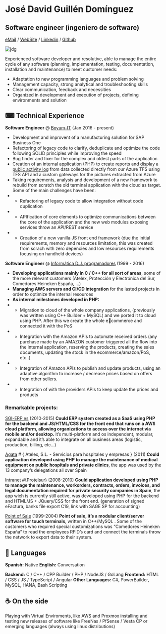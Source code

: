 # José David Guillén Domínguez
## Software engineer (ingeniero de software)
[eMail](mailto://jd@infdj.com) / [WebSite](https://jd.infdj.com) / [Linkedin](https://www.linkedin.com/in/jos%C3%A9-david-guill%C3%A9n-dom%C3%ADnguez-742151a7/) / [Github](https://git.infdj.com)

![jdg](https://git.infdj.com/avatars/f563d8630a2d09c7d6548d7964bf9ccf?size=96)

Experienced software developer and resolutive, able to manage the entire cycle of any software (planning, implementation, testing, documentation, installation and maintenance) to meet customer needs:

* Adaptation to new programming languages and problem solving
* Management capacity, strong analytical and troubleshooting skills
* Clear communication, feedback and necessities
* Organized in development and execution of projects, defining environments and solution

## ⌨ Technical Experience

**Software Engineer** @ [Boyum-IT](https://www.boyum-it.com) (Jan 2016 - present)

* Development and improvent of a manufacturing solution for SAP Business One
* Refactoring of legacy code to clarify, deduplicate and optimize the code following SOLID principles while improving the speed
* Bug finder and fixer for the complex and oldest parts of the application
* Creation of an internal application (PHP) to create reports and display a [public activity log](https://www.beascloud.com/beasweb/tfsActivityLog.php) from data collected directly from our Azure TFS using TFS API and a custom gateways for the pictures extracted from Azure
* Taking requirements, analysis and development of a new framework to rebuild from scratch the old terminal application with the cloud as target. Some of the main challenges have been:
* * Refactoring of legacy code to allow integration without code duplication
* * APIfication of core elements to optimize communications between the core of the application and the new web modules exposing services throw an API/REST service
* * Creation of a new vanilla JS front end framework (due the initial requirements, memory and resources limitation, this was created from scrach with zero depencies and low resources requirements focusing on handheld devices)

**Software Engineer** @ [Informática D.J. programadores](https://www.infdj.com) (1999 - 2016)

* **Developing applications mainly in C / C++ for all sort of areas**, some of the more relevant customers (Atelex, Protección y Electrónica del Sur, Comedores Heineken España, …)
* **Managing AWS servers and CI/CD integration** for the lasted projects in order to optimize the internal resources
* **As internal milestones developed in PHP:**
* * Migration to cloud of the whole company applications, (previously was written using C++ Builder + MySQL) and we ported it to cloud using PHP. After this we create the whole ecommerce and connected it with the PoS
* * Integration with the Amazon APIs to automate received orders (any purchase made by an AMAZON customer triggered all the flow into the internal application, reserving the products, creating the sales documents, updating the stock in the ecommerce/amazon/PoS, etc..)
* * Integration of Amazon APIs to publish and update products, using an adaptive algorithm to increase / decrease prices based on offers from other sellers.
* * Integration of with the providers APIs to keep update the prices and products

### Remarkable projects:
[SGI-ERP.es](https://app.sgi-erp.es) (2010-2015)
**Could ERP system created as a SaaS using PHP for the backend and JS/HTML/CSS for the
front end that runs on a AWS cloud platform, allowing organizations to access over the
internet via mobile and/or desktop.** it’s multi-platform and os independent, modular,
expandable and it’s able to integrate on all business areas (logistic, production, billing,
etc...)

[Agata](https://agata.atelex.com) # { Atelex, S.L. - Servicios para hospitales y empresas } (2011)
**Could application developed using PHP to manage the maintenance of medical
equipment on public hospitals and private clinics**, the app was used by the 13 company’s
delegations all over Spain


[Intranet](http://www.protelsur.com) #{Protelsur} (2008-2010)
**Could application developed using PHP to manage the maintenance, workorders,
contracts, orders, invoices, and legal documentation required for private security
companies in Spain**, the app wich is currently still active, was developed using PHP for the
backend and HTML/JS + JQuery/CSS for the front end. (generation of signed eFactura,
banks file export C19, link with SAGE SP for accounting)

[Point of Sale](http://) (1999-2004) 
**Point of sale, it’s a modular client/server software for touch terminals**, written in
C++/MySQL . Some of the customers who required special customizations was “Comedores
Heineken España” to read the employees RFID’s card and connect the terminals throw the
network to export data to their system.

## 💬 Languages
**Spanish:** Native
**English:** Conversation

**Backend:** C / C++ / CPP Builder / PHP / NodeJS / GoLang
**Frontend:** HTML / CSS / JS / TypeScript / Angular
**Other Languages:** C#, PowerBuilder, MySQL, HANA, Bash Scripting


## ☕ On the side
Playing with Virtual Enviroments, like AWS and Proxmox installing and testing new releases of software like FreeNas / PfSense / Vesta CP or emerging languages (always using linux distributions)


